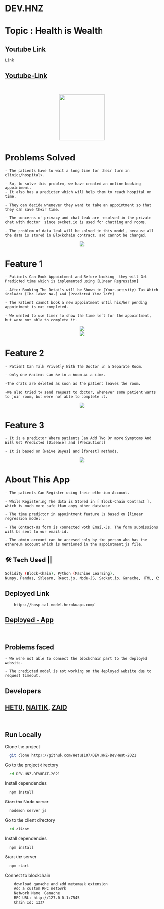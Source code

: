 # DEV.HNZ

# Topic : Health is Wealth

## Youtube Link

```bash
Link

```

## [Youtube-Link](Link)

<br/>

<p align="center">
<img src="./client/src/assets/images/health.svg" width="150"/>
</p>

# Problems Solved

```
- The patients have to wait a long time for their turn in clinics/hospitals.

- So, to solve this problem, we have created an online booking appointment.
- It also has a predicter which will help them to reach hospital on time.

- They can decide whenever they want to take an appointment so that they can save their time.

- The concerns of privacy and chat leak are resolved in the private chat with doctor, since socket.io is used for chatting and rooms.

- The problem of data leak will be solved in this model, because all the data is stored in Blockchain contract, and cannot be changed.
```
<p align="center">
<img src="./images/four.png"/>
</p>

# Feature 1

```
- Patients Can Book Appointment and Before booking  they will Get Predicted time which is implemented using [Linear Regression]

- After Booking The Details will be Shown in (Your-activity) Tab Which includes [The Token No.] and [Predicted Time left]

- The Patient cannot book a new appointment until his/her pending appointment is not completed.

- We wanted to use timer to show the time left for the appointment, but were not able to complete it.
```

<p align="center">
<img src="./images/two.jpeg"/>
<br/>
<img src="./images/three.jpeg"/>
</p>


# Feature 2

```
- Patient Can Talk Privetly With The Doctor in a Separate Room.

- Only One Patient Can Be in a Room At a time.

-The chats are deleted as soon as the patient leaves the room.

-We also tried to send request to doctor, whenever some patient wants to join room, but were not able to complete it.
```
<p align="center">
<img src="./images/one.png"/>
</p>

# Feature 3

```
- It is a predictor Where patients Can Add Two Or more Symptoms And Will Get Predicted [Disease] and [Precautions]

- It is based on [Naive Bayes] and [forest] methods.

```
<p align="center">
<img src="./images/five.jpeg"/>
</p>


# About This App

```
- The patients Can Register using their etherium Account.

- While Registering The data is Stored in [ Block-Chain Contract ], which is much more safe than anyy other database

- The time predictor in appointment feature is based on [linear regression model].

- The Contact-Us form is connected woth Email-Js. The form submissions will be sent to our email-id.

- The admin account can be accesed only by the person who has the ethereum account which is mentioned in the appointment.js file.
```

###

## 🛠 Tech Used ||

```bash
Solidity (Block-Chain), Python (Machine Learning),
Numpy, Pandas, Sklearn, React.js, Node-JS, Socket.io, Ganache, HTML, CSS
```

## Deployed Link

```bash
    https://hospital-model.herokuapp.com/

```

## [Deployed - App](https://hospital-model.herokuapp.com/)

<br/>

## Problems faced

```
- We were not able to connect the blockchain part to the deployed website.

- The predicted model is not working on the deployed website due to request timeout.
```

## Developers

## [HETU](https://github.com/Hetu1107/), [NAITIK](https://github.com/Naitik6803), [ZAID](https://github.com/zaidm124)

<br/>

## Run Locally

Clone the project

```bash
  git clone https://github.com/Hetu1107/DEV.HNZ-DevHeat-2021
```

Go to the project directory

```bash
  cd DEV.HNZ-DEVHEAT-2021
```

Install dependencies

```bash
  npm install
```

Start the Node server

```bash
  nodemon server.js
```

Go to the client directory

```bash
  cd client
```

Install dependencies

```bash
  npm install
```

Start the server

```bash
  npm start
```

Connect to blockchain

```bash
    download ganache and add metamask extension
    Add a custom RPC netowrk
    Network Name: Ganache
    RPC URL: http://127.0.0.1:7545
    Chain Id: 1337
```
